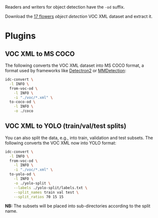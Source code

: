 Readers and writers for object detection have the `-od` suffix.

Download the [17 flowers](https://datasets.cms.waikato.ac.nz/ufdl/17flowers/) 
*object detection* VOC XML dataset and extract it.

# Plugins

## VOC XML to MS COCO

The following converts the VOC XML dataset into MS COCO format, a format used by frameworks 
like [Detectron2](https://github.com/facebookresearch/detectron2) or 
[MMDetection](https://github.com/open-mmlab/mmdetection/):

```bash
idc-convert \
  -l INFO \
  from-voc-od \
    -l INFO \
    -i "./voc/*.xml" \
  to-coco-od \
    -l INFO \
    -o ./coco
```

## VOC XML to YOLO (train/val/test splits)

You can also split the data, e.g., into train, validation and test subsets.
The following converts the VOC XML now into YOLO format:

```bash
idc-convert \
  -l INFO \
  from-voc-od \
    -l INFO \
    -i "./voc/*.xml" \
  to-yolo-od \
    -l INFO \
    -o ./yolo-split \
    --labels ./yolo-split/labels.txt \
    --split_names train val test \
    --split_ratios 70 15 15
```

**NB:** The subsets will be placed into sub-directories according to the split name.
